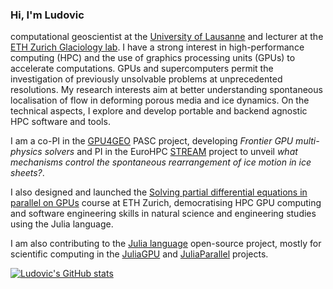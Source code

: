 ### Hi, I'm Ludovic

computational geoscientist at the [University of Lausanne](https://www.unil.ch/gse/home/menuinst/faculte/english.html) and lecturer at the [ETH Zurich Glaciology lab](https://vaw.ethz.ch/en/research/glaciology.html). I have a strong interest in high-performance computing (HPC) and the use of graphics processing units (GPUs) to accelerate computations. GPUs and supercomputers permit the investigation of previously unsolvable problems at unprecedented resolutions. My research interests aim at better understanding spontaneous localisation of flow in deforming porous media and ice dynamics. On the technical aspects, I explore and develop portable and backend agnostic HPC software and tools.

I am a co-PI in the [GPU4GEO]() PASC project, developing _Frontier GPU multi-physics solvers_ and PI in the EuroHPC [STREAM](https://eurohpc-ju.europa.eu/access-our-supercomputers/awarded-projects/spontaneous-rearrangment-ice-motion-stream_en) project to unveil _what mechanisms control the spontaneous rearrangement of ice motion in ice sheets?_.

I also designed and launched the [Solving partial differential equations in parallel on GPUs](https://pde-on-gpu.vaw.ethz.ch) course at ETH Zurich, democratising HPC GPU computing and software engineering skills in natural science and engineering studies using the Julia language.

I am also contributing to the [Julia language](https://github.com/JuliaLang/julia/) open-source project, mostly for scientific computing in the [JuliaGPU](https://github.com/JuliaGPU) and [JuliaParallel](https://github.com/JuliaParallel) projects.

[![Ludovic's GitHub stats](https://github-readme-stats.vercel.app/api?username=luraess)](https://github.com/anuraghazra/github-readme-stats)
